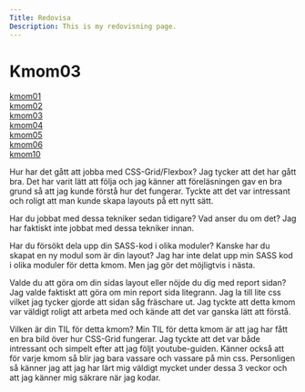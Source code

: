 ```yaml
---
Title: Redovisa
Description: This is my redovisning page.
---
```

Kmom03
==========================
<div class="hel">
<div class="boxk">
<div class="kmomb">
    <a href="kmom01">kmom01</a>
</div>

<div class="kmomb">
    <a href="kmom02">kmom02</a>
</div>

<div class="kmomb">
    <a href="kmom03">kmom03</a>
</div>

<div class="kmomb">
    <a href="kmom04">kmom04</a>
</div>

<div class="kmomb">
    <a href="kmom05">kmom05</a>
</div>

<div class="kmomb">
    <a href="kmom06">kmom06</a>
</div>
<div class="kmomb">
    <a href="kmom10">kmom10</a>
</div>
</div>

<div class="texten">
<p>Hur har det gått att jobba med CSS-Grid/Flexbox?
Jag tycker att det har gått bra. Det har varit lätt att följa och jag känner att föreläsningen gav en bra grund
så att jag kunde förstå hur det fungerar. Tyckte att det var intressant och roligt att man kunde skapa layouts på ett nytt sätt.</p>

<p>Har du jobbat med dessa tekniker sedan tidigare? Vad anser du om det?
Jag har faktiskt inte jobbat med dessa tekniker innan.</p>

<p>Har du försökt dela upp din SASS-kod i olika moduler? Kanske har du skapat en ny modul som är din layout?
Jag har inte delat upp min SASS kod i olika moduler för detta kmom. Men jag gör det möjligtvis i nästa.</p>

<p>Valde du att göra om din sidas layout eller nöjde du dig med report sidan?
Jag valde faktiskt att göra om min report sida litegrann. Jag la till lite css vilket jag tycker gjorde att
sidan såg fräschare ut. Jag tyckte att detta kmom var väldigt roligt att arbeta med och kände att det var ganska lätt
att förstå.</p>

<p>Vilken är din TIL för detta kmom?
Min TIL för detta kmom är att jag har fått en bra bild över hur CSS-Grid fungerar. Jag tyckte att det var både intressant och
simpelt efter att jag följt youtube-guiden. Känner också att för varje kmom så blir jag bara vassare och vassare på min css. Personligen
så känner jag att jag har lärt mig väldigt mycket under dessa 3 veckor och att jag känner mig säkrare när jag kodar.</p>
</div>
</div>

